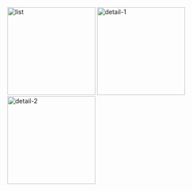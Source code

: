 <img src="https://github.com/viveksehrawat/Pokemon/assets/4758160/05855aac-764e-4eb7-82ac-e193b7b11908" alt="list" width="200">
<img src="https://github.com/viveksehrawat/Pokemon/assets/4758160/e51ae103-8231-4adc-941d-5a0efa69d30a" alt="detail-1" width="200">
<img src="https://github.com/viveksehrawat/Pokemon/assets/4758160/b75e4e4b-3b7c-4595-8f2b-b9a52de4c65a" alt="detail-2" width="200">
